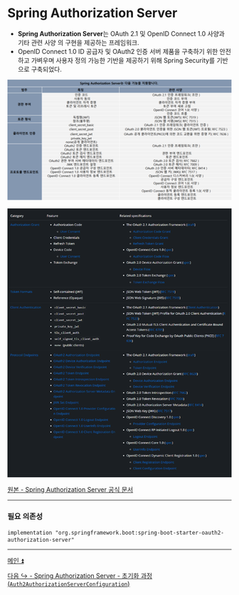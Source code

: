# Spring Authorization Server

- **Spring Authorization Server**는 OAuth 2.1 및 OpenID Connect 1.0 사양과 기타 관련 사양 의 구현을 제공하는 프레임워크. 
- OpenID Connect 1.0 ID 공급자 및 OAuth2 인증 서버 제품을 구축하기 위한 안전하고 가벼우며 사용자 정의 가능한 기반을 제공하기 위해 Spring Security를 기반으로 구축되었다.

![img.png](image/img.png)

![img_1.png](image/img_1.png)

[원본 - Spring Authorization Server 공식 문서](https://docs.spring.io/spring-authorization-server/reference/overview.html)

---

### 필요 의존성

```text
implementation "org.springframework.boot:spring-boot-starter-oauth2-authorization-server"
```

---

[메인 ⏫](https://github.com/genesis12345678/TIL/blob/main/Spring/security/oauth/main.md)

[다음 ↪️ - Spring Authorization Server - 초기화 과정(`Auth2AuthorizationServerConfiguration`)]()